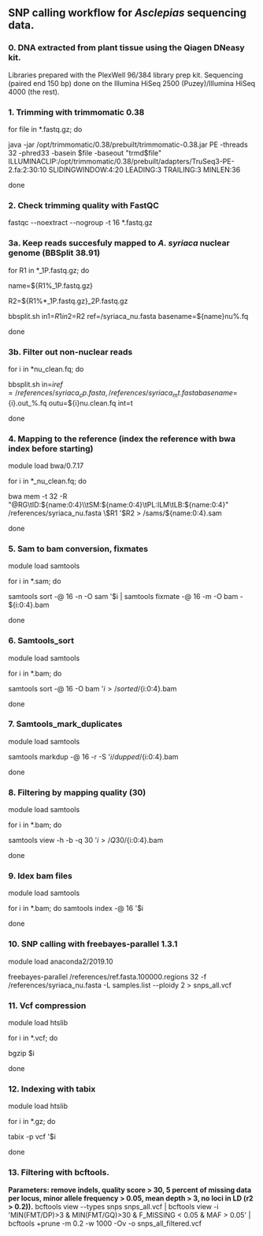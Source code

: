 ## SNP calling workflow for *Asclepias* sequencing data.

### 0. DNA extracted from plant tissue using the Qiagen DNeasy kit.
Libraries prepared with the PlexWell 96/384 library prep kit. Sequencing (paired end 150 bp) done on the Illumina HiSeq 2500 (Puzey)/Illumina HiSeq 4000 (the rest).

### 1. Trimming with trimmomatic 0.38
for file in *.fastq.gz; do

java -jar /opt/trimmomatic/0.38/prebuilt/trimmomatic-0.38.jar PE -threads 32 -phred33 -basein $file -baseout "trmd$file" ILLUMINACLIP:/opt/trimmomatic/0.38/prebuilt/adapters/TruSeq3-PE-2.fa:2:30:10 SLIDINGWINDOW:4:20 LEADING:3 TRAILING:3 MINLEN:36

done

### 2. Check trimming quality with FastQC
fastqc --noextract --nogroup -t 16 *.fastq.gz

### 3a. Keep reads succesfuly mapped to *A. syriaca* nuclear genome (BBSplit 38.91)
for R1 in \*_1P.fastq.gz; do

name=${R1%_1P.fastq.gz}

R2=${R1%*_1P.fastq.gz}_2P.fastq.gz

bbsplit.sh in1=$R1 in2=$R2 ref=/syriaca_nu.fasta basename=${name}nu%.fq

done

### 3b. Filter out non-nuclear reads
for i in \*nu_clean.fq; do

bbsplit.sh in=$i ref=/references/syriaca_cp.fasta,/references/syriaca_mt.fasta basename=${i}.out_%.fq outu=${i}nu.clean.fq int=t

done

### 4. Mapping to the reference (index the reference with bwa index before starting)
module load bwa/0.7.17

for i in *_nu_clean.fq; do

bwa mem -t 32 -R "@RG\\tID:${name:0:4}\\tSM:${name:0:4}\\tPL:ILM\\tLB:${name:0:4}" /references/syriaca_nu.fasta \$R1 '$R2 > /sams/${name:0:4}.sam

done

### 5. Sam to bam conversion, fixmates
module load samtools

for i in *.sam; do

samtools sort -@ 16 -n -O sam '$i | samtools fixmate -@ 16 -m -O bam - ${i:0:4}.bam

done

### 6. Samtools_sort
module load samtools

for i in *.bam; do

samtools sort -@ 16 -O bam '$i > /sorted/${i:0:4}.bam

done

### 7. Samtools_mark_duplicates
module load samtools

samtools markdup -@ 16 -r -S '$i /dupped/${i:0:4}.bam

done

### 8. Filtering by mapping quality (30)
module load samtools

for i in *.bam; do

samtools view -h -b -q 30 '$i > /Q30/${i:0:4}.bam

done

### 9. Idex bam files
module load samtools

for i in *.bam; do samtools index -@ 16 '$i

done

### 10. SNP calling with freebayes-parallel 1.3.1
module load anaconda2/2019.10

freebayes-parallel /references/ref.fasta.100000.regions 32 -f /references/syriaca_nu.fasta -L samples.list --ploidy 2 > snps_all.vcf

### 11. Vcf compression
module load htslib

for i in *.vcf; do

bgzip $i

done

### 12. Indexing with tabix
module load htslib

for i in *.gz; do

tabix -p vcf '$i

done

### 13. Filtering with bcftools.
**Parameters: remove indels, quality score > 30, 5 percent of missing data per locus, minor allele frequency > 0.05, mean depth > 3, no loci in LD (r2 > 0.2)).**
bcftools view --types snps snps_all.vcf | bcftools view -i 'MIN(FMT/DP)>3 & MIN(FMT/GQ)>30 & F_MISSING < 0.05 & MAF > 0.05' | bcftools +prune -m 0.2 -w 1000 -Ov -o snps_all_filtered.vcf
